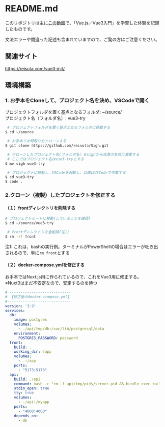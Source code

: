 # README.md

このリポジトリは主に[この動画](https://youtu.be/1smtU3CbP34)で、「Vue.js／Vue3入門」を学習した体験を記録したものです。  

文法エラーや間違った記述も含まれていますので、ご覧の方はご注意ください。  

## 関連サイト

https://reisuta.com/vue3-init/

## 環境構築

### 1. お手本をCloneして、プロジェクト名を決め、VSCodeで開く

プロジェクトフォルダを置く基点となるフォルダ: ~/source/  
プロジェクト名（フォルダ名）: vue3-try  

```bash
 # プロジェクトフォルダを置く基点となるフォルダに移動する
$ cd ~/source

 # お手本リオ時取りをクローンする
$ git clone https://github.com/reisuta/Sigh.git

 # クローンしたプロジェクト名(フォルダ名）をsighから任意の名前に変更する
 # ここではプロジェクト名はvue3-tryとする
$ mv sigh vue3-try

 # プロジェクトに移動し、VSCodeを起動し、以降はVSCodeで作業する
$ cd vue3-try
$ code .
```

### 2.クローン（複製）したプロジェクトを修正する

#### （１）frontディレクトリを削除する

```bash
# プロジェクトルートに移動(していることを確認)
$ cd ~/source/vue3-try

 # frontディレクトリを全削除(注1)
$ rm -rf front 
```

注1: これは、bashの実行例。ターミナルがPowerShellの場合はエラーが吐き出されるので、単に`rm front`とする

#### （２）docker-compose.ymlを修正する

お手本ではNuxt.js用に作られているので、これをVue3用に修正する。  
※Nuxt3はまだ不安定なので、安定するのを待つ  

```yml
# ----------------------------
# 【修正後のdocker-compose.yml】
#-----------------------------
version: '3.9'
services:
  db:
    image: postgres
    volumes:
      - ./api/tmp/db:/var/lib/postgresql/data
    environment:
      POSTGRES_PASSWORD: password
  front:
    build: .
    working_dir: /app
    volumes:
      - .:/app
    ports:
      - "5173:5173"
  api:
    build: ./api
    command: bash -c "rm -f api/tmp/pids/server.pid && bundle exec rails s -p 4000 -b '0.0.0.0'"
    stdin_open: true
    tty: true
    volumes:
      - ./api:/myapp
    ports:
      - "4000:4000"
    depends_on:
      - db
```
